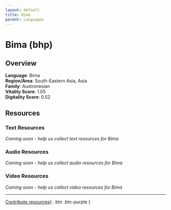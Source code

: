 ```yaml
---
layout: default
title: Bima
parent: Languages
---
```


# Bima (bhp)

## Overview

**Language**: Bima  
**Region/Area**: South-Eastern Asia, Asia  
**Family**: Austronesian  
**Vitality Score**: 1.05  
**Digitality Score**: 0.52  

## Resources

### Text Resources
*Coming soon - help us collect text resources for Bima*

### Audio Resources
*Coming soon - help us collect audio resources for Bima*

### Video Resources
*Coming soon - help us collect video resources for Bima*

---

[Contribute resources](https://fairtrain.github.io/){: .btn .btn-purple }
